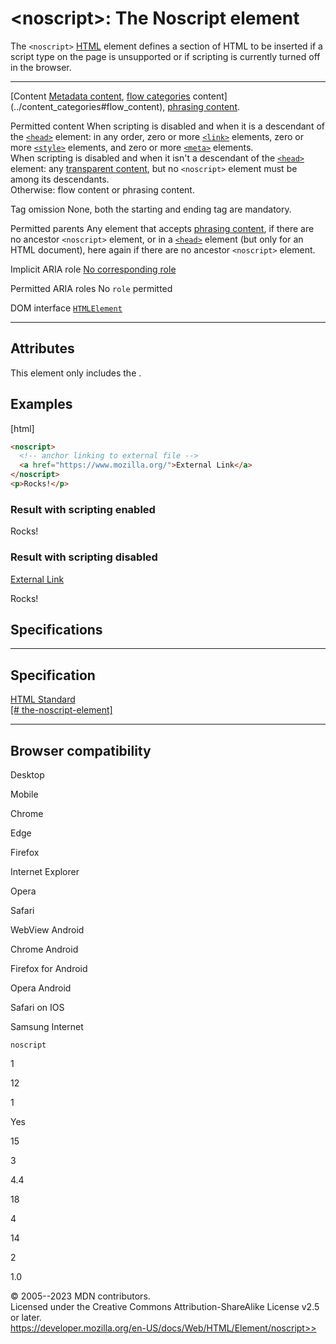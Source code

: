 \<noscript\>: The Noscript element
==================================

The `<noscript>` [HTML](../index) element defines a section of HTML to
be inserted if a script type on the page is unsupported or if scripting
is currently turned off in the browser.

  ------------------------------------ -------------------------------------------------------------------------------
  [Content                             [Metadata content](../content_categories#metadata_content), [flow
  categories](../content_categories)   content](../content_categories#flow_content), [phrasing
                                       content](../content_categories#phrasing_content).

  Permitted content                    When scripting is disabled and when it is a descendant of the [`<head>`](head)
                                       element: in any order, zero or more [`<link>`](link) elements, zero or more
                                       [`<style>`](style) elements, and zero or more [`<meta>`](meta) elements.\
                                       When scripting is disabled and when it isn\'t a descendant of the
                                       [`<head>`](head) element: any [transparent
                                       content](../content_categories#transparent_content_model), but no `<noscript>`
                                       element must be among its descendants.\
                                       Otherwise: flow content or phrasing content.

  Tag omission                         None, both the starting and ending tag are mandatory.

  Permitted parents                    Any element that accepts [phrasing
                                       content](../content_categories#phrasing_content), if there are no ancestor
                                       `<noscript>` element, or in a [`<head>`](head) element (but only for an HTML
                                       document), here again if there are no ancestor `<noscript>` element.

  Implicit ARIA role                   [No corresponding
                                       role](https://www.w3.org/TR/html-aria/#dfn-no-corresponding-role)

  Permitted ARIA roles                 No `role` permitted

  DOM interface                        [`HTMLElement`](https://developer.mozilla.org/en-US/docs/Web/API/HTMLElement)
  ------------------------------------ -------------------------------------------------------------------------------

Attributes
----------

This element only includes the [](_Resources/Markup%20And%20Styling/html/global_attributes/index.md).

Examples
--------

[html]

```html
<noscript>
  <!-- anchor linking to external file -->
  <a href="https://www.mozilla.org/">External Link</a>
</noscript>
<p>Rocks!</p>
```

### Result with scripting enabled

Rocks!

### Result with scripting disabled

[External Link](https://www.mozilla.org/)

Rocks!

Specifications
--------------

  ------------------------------------------------------------------------------------------------------------

Specification
  ------------------------------------------------------------------------------------------------------------

  [HTML Standard\
  [\#
  the-noscript-element]](https://html.spec.whatwg.org/multipage/scripting.html#the-noscript-element)

  ------------------------------------------------------------------------------------------------------------

Browser compatibility
---------------------

Desktop

Mobile

Chrome

Edge

Firefox

Internet Explorer

Opera

Safari

WebView Android

Chrome Android

Firefox for Android

Opera Android

Safari on IOS

Samsung Internet

`noscript`

1

12

1

Yes

15

3

4.4

18

4

14

2

1.0

© 2005--2023 MDN contributors.\
Licensed under the Creative Commons Attribution-ShareAlike License v2.5
or later.\
https://developer.mozilla.org/en-US/docs/Web/HTML/Element/noscript>>
